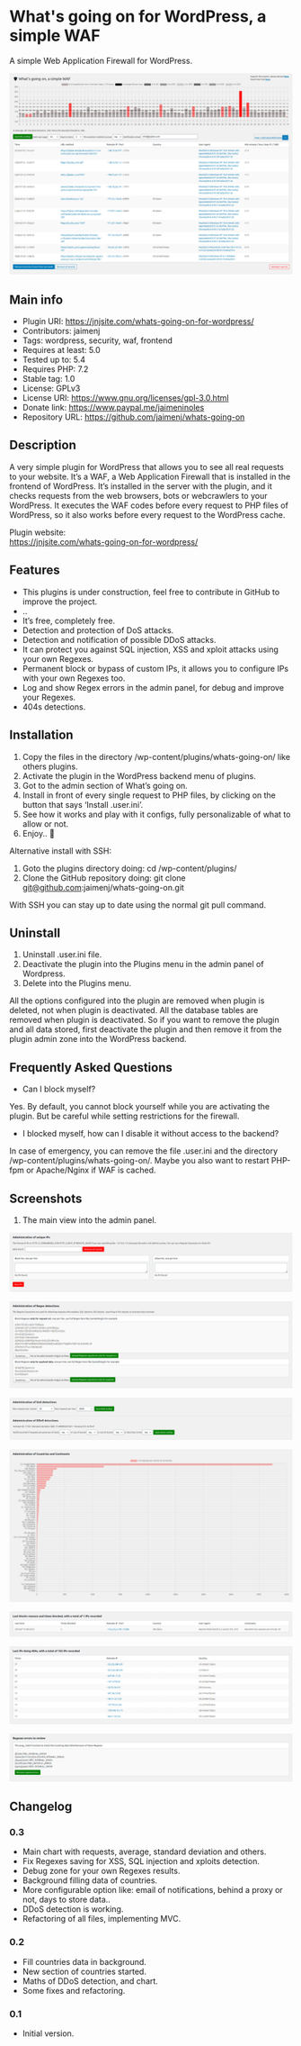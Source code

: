 # What's going on for WordPress, a simple WAF

A simple Web Application Firewall for WordPress.

![Plugin image](https://raw.githubusercontent.com/jaimenj/whats-going-on/master/assets/screenshot-1.png)

## Main info

* Plugin URI: https://jnjsite.com/whats-going-on-for-wordpress/
* Contributors: jaimenj
* Tags: wordpress, security, waf, frontend
* Requires at least: 5.0
* Tested up to: 5.4
* Requires PHP: 7.2
* Stable tag: 1.0
* License: GPLv3
* License URI: https://www.gnu.org/licenses/gpl-3.0.html
* Donate link: https://www.paypal.me/jaimeninoles
* Repository URL: https://github.com/jaimenj/whats-going-on

## Description

A very simple plugin for WordPress that allows you to see all real requests to your website. It’s a WAF, a Web Application Firewall that is installed in the frontend of WordPress. It’s installed in the server with the plugin, and it checks requests from the web browsers, bots or webcrawlers to your WordPress. It executes the WAF codes before every request to PHP files of WordPress, so it also works before every request to the WordPress cache.

Plugin website: \
<a href="https://jnjsite.com/whats-going-on-for-wordpress/">https://jnjsite.com/whats-going-on-for-wordpress/</a>

## Features

* This plugins is under construction, feel free to contribute in GitHub to improve the project.
* ..
* It’s free, completely free.
* Detection and protection of DoS attacks.
* Detection and notification of possible DDoS attacks.
* It can protect you against SQL injection, XSS and xploit attacks using your own Regexes.
* Permanent block or bypass of custom IPs, it allows you to configure IPs with your own Regexes too.
* Log and show Regex errors in the admin panel, for debug and improve your Regexes.
* 404s detections.

## Installation

1. Copy the files in the directory /wp-content/plugins/whats-going-on/ like others plugins.
2. Activate the plugin in the WordPress backend menu of plugins.
3. Got to the admin section of What’s going on.
4. Install in front of every single request to PHP files, by clicking on the button that says ‘Install .user.ini’.
5. See how it works and play with it configs, fully personalizable of what to allow or not.
6. Enjoy.. 🙂

Alternative install with SSH:

1. Goto the plugins directory doing: cd /wp-content/plugins/
2. Clone the GitHub repository doing: git clone git@github.com:jaimenj/whats-going-on.git

With SSH you can stay up to date using the normal git pull command.

## Uninstall

1. Uninstall .user.ini file.
2. Deactivate the plugin into the Plugins menu in the admin panel of Wordpress.
3. Delete into the Plugins menu.

All the options configured into the plugin are removed when plugin is deleted, not when plugin is deactivated. All the database tables are removed when plugin is deactivated. So if you want to remove the plugin and all data stored, first deactivate the plugin and then remove it from the plugin admin zone into the WordPress backend.

## Frequently Asked Questions

* Can I block myself?

Yes. By default, you cannot block yourself while you are activating the plugin. But be careful while setting restrictions for the firewall. 

* I blocked myself, how can I disable it without access to the backend?

In case of emergency, you can remove the file .user.ini and the directory /wp-content/plugins/whats-going-on/. Maybe you also want to restart PHP-fpm or Apache/Nginx if WAF is cached.

## Screenshots

1. The main view into the admin panel.

![Plugin image](https://raw.githubusercontent.com/jaimenj/whats-going-on/master/assets/screenshot-2.png)

![Plugin image](https://raw.githubusercontent.com/jaimenj/whats-going-on/master/assets/screenshot-3.png)

![Plugin image](https://raw.githubusercontent.com/jaimenj/whats-going-on/master/assets/screenshot-4.png)

![Plugin image](https://raw.githubusercontent.com/jaimenj/whats-going-on/master/assets/screenshot-5.png)

![Plugin image](https://raw.githubusercontent.com/jaimenj/whats-going-on/master/assets/screenshot-6.png)

![Plugin image](https://raw.githubusercontent.com/jaimenj/whats-going-on/master/assets/screenshot-7.png)

![Plugin image](https://raw.githubusercontent.com/jaimenj/whats-going-on/master/assets/screenshot-8.png)

## Changelog

### 0.3

* Main chart with requests, average, standard deviation and others.
* Fix Regexes saving for XSS, SQL injection and xploits detection.
* Debug zone for your own Regexes results.
* Background filling data of countries.
* More configurable option like: email of notifications, behind a proxy or not, days to store data..
* DDoS detection is working.
* Refactoring of all files, implementing MVC.

### 0.2

* Fill countries data in background.
* New section of countries started.
* Maths of DDoS detection, and chart.
* Some fixes and refactoring.

### 0.1

* Initial version.
